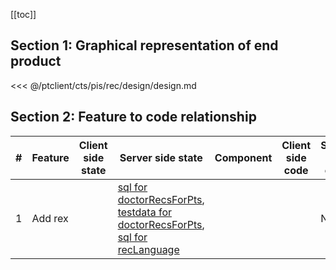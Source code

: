 [[toc]]

## Section 1: Graphical representation of end product

<<< @/ptclient/cts/pis/rec/design/design.md

## Section 2: Feature to code relationship

| #   | Feature | Client side state | Server side state                                                                                                                                                                                                                                                                                                                                                                                                                                                                                                | Component | Client side code | Server side code |
| --- | ------- | ----------------- | ---------------------------------------------------------------------------------------------------------------------------------------------------------------------------------------------------------------------------------------------------------------------------------------------------------------------------------------------------------------------------------------------------------------------------------------------------------------------------------------------------------------- | --------- | ---------------- | ---------------- |
| 1   | Add rex |                   | [sql for doctorRecsForPts](https://github.com/savantcare/ptfile/blob/master/ptclient/cts/pis/rec/db/structure/sc_rec/doctorRecsForPts/structure-gen-on-2020-07-01.sql), [testdata for doctorRecsForPts](https://github.com/savantcare/ptfile/blob/master/ptclient/cts/pis/rec/db/structure/sc_rec/doctorRecsForPts/testdata-gen-on-2020-07-01.sql), [sql for recLanguage](https://github.com/savantcare/ptfile/blob/master/ptclient/cts/pis/rec/db/structure/sc_rec/recLanguage/structure-gen-on-2020-07-01.sql) |           |                  | None             |
